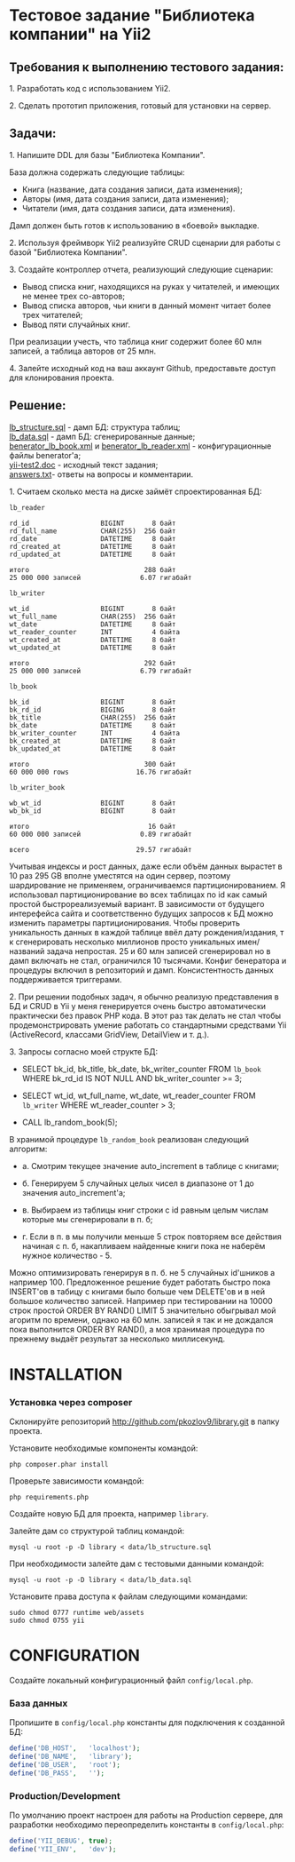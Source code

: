 # Тестовое задание "Библиотека компании" на Yii2
## Требования к выполнению тестового задания:
1.&nbsp;Разработать код  с использованием Yii2.

2.&nbsp;Сделать прототип приложения, готовый для установки на сервер.

## Задачи:
1.&nbsp;Напишите DDL для базы "Библиотека Компании".

База должна содержать следующие таблицы:
  + Книга (название, дата создания записи, дата изменения);
  + Авторы (имя, дата создания записи, дата изменения);
  + Читатели (имя, дата создания записи, дата изменения).

Дамп должен быть готов к использованию в «боевой» выкладке.

2.&nbsp;Используя фреймворк Yii2 реализуйте CRUD сценарии для работы с базой "Библиотека Компании".

3.&nbsp;Создайте контроллер отчета, реализующий следующие сценарии:
  + Вывод списка книг, находящихся на руках у читателей, и имеющих не менее трех со-авторов;
  + Вывод списка авторов, чьи книги в данный момент читает более трех читателей;
  + Вывод пяти случайных книг.

При реализации учесть, что таблица книг содержит более 60 млн записей, а таблица авторов от 25 млн.

4.&nbsp;Залейте исходный код на ваш аккаунт Github, предоставьте доступ для клонирования проекта.

## Решение:
[lb_structure.sql](data/lb_structure.sql) - дамп БД: структура таблиц;</br>
[lb_data.sql](data/lb_data.sql) - дамп БД: сгенерированные данные;</br>
[benerator_lb_book.xml](config/benerator/benerator_lb_book.xml) и [benerator_lb_reader.xml](config/benerator/benerator_lb_reader.xml) - конфигурационные файлы benerator'а;</br>
[yii-test2.doc](docs/yii-test2.doc) - исходный текст задания;</br>
[answers.txt](docs/answers.txt)- ответы на вопросы и комментарии.

1.&nbsp;Считаем сколько места на диске займёт спроектированная БД:

```
lb_reader

rd_id                  BIGINT       8 байт
rd_full_name           CHAR(255)  256 байт
rd_date                DATETIME     8 байт
rd_created_at          DATETIME     8 байт
rd_updated_at          DATETIME     8 байт

итого                             288 байт
25 000 000 записей               6.07 гигабайт

lb_writer

wt_id                  BIGINT       8 байт
wt_full_name           CHAR(255)  256 байт
wt_date                DATETIME     8 байт
wt_reader_counter      INT          4 байта
wt_created_at          DATETIME     8 байт
wt_updated_at          DATETIME     8 байт

итого                             292 байт
25 000 000 записей               6.79 гигабайт

lb_book

bk_id                  BIGINT       8 байт
bk_rd_id               BIGING       8 байт
bk_title               CHAR(255)  256 байт
bk_date                DATETIME	    8 байт
bk_writer_counter      INT          4 байта
bk_created_at          DATETIME     8 байт
bk_updated_at          DATETIME     8 байт

итого                             300 байт
60 000 000 rows                 16.76 гигабайт

lb_writer_book

wb_wt_id               BIGINT       8 байт
wb_bk_id               BIGINT       8 байт

итого                              16 байт
60 000 000 записей               0.89 гигабайт

всего                           29.57 гигабайт
```

Учитывая индексы и рост данных, даже если объём данных вырастет в 10 раз 295 GB вполне уместятся на один сервер, поэтому шардирование не применяем, ограничиваемся партиционированием. Я использовал партиционирование во всех таблицах по id как самый простой быстрореализуемый вариант. В зависимости от будущего интерефейса сайта и соответственно будущих запросов к БД можно изменить параметры партиционирования. Чтобы проверить уникальность данных в каждой таблице ввёл дату рождения/издания, т к сгенерировать несколько миллионов просто уникальных имен/названий задача непростая. 25 и 60 млн записей сгенерировал но в дамп включать не стал, ограничился 10 тысячами. Конфиг бенератора и процедуры включил в репозиторий и дамп. Консистентность данных поддерживается триггерами.

2.&nbsp;При решении подобных задач, я обычно реализую представления в БД и CRUD в Yii у меня генерируется очень быстро
автоматически практически без правок PHP кода. В этот раз так делать не стал чтобы продемонстрировать умение работать
со стандартными средствами Yii (ActiveRecord, классами GridView, DetailView и т. д.).

3.&nbsp;Запросы согласно моей структе БД:

  + SELECT bk_id, bk_title, bk_date, bk_writer_counter FROM `lb_book` WHERE bk_rd_id IS NOT NULL AND
bk_writer_counter >= 3;

  + SELECT wt_id, wt_full_name, wt_date, wt_reader_counter FROM `lb_writer` WHERE wt_reader_counter > 3;

  + CALL lb_random_book(5);

В хранимой процедуре `lb_random_book` реализован следующий алгоритм:

  + a.&nbsp;Смотрим текущее значение auto_increment в таблице с книгами;

  + б.&nbsp;Генерируем 5 случайных целых чисел в диапазоне от 1 до значения auto_increment'а;

  + в.&nbsp;Выбираем из таблицы книг строки с id равным целым числам которые мы сгенерировали в п. б;

  + г.&nbsp;Если в п. в мы получили меньше 5 строк повторяем все действия начиная с п. б, накапливаем найденные книги пока
не наберём нужное количество - 5.

Можно оптимизировать генерируя в п. б. не 5 случайных id'шников а например 100. Предложенное решение будет работать
быстро пока INSERT'ов в табицу с книгами было больше чем DELETE'ов и в ней большое количество записей.
Например при тестировании на 10000 строк простой ORDER BY RAND() LIMIT 5 значительно обыгрывал мой агоритм по времени,
однако на 60 млн. записей я так и не дождался пока выполнится ORDER BY RAND(), а моя хранимая процедура по прежнему
выдаёт результат за несколько миллисекунд. 

# INSTALLATION

### Установка через composer

Склонируйте репозиторий http://github.com/pkozlov9/library.git в папку проекта.

Установите необходимые компоненты командой:

`php composer.phar install`

Проверьте зависимости командой:

`php requirements.php`

Создайте новую БД для проекта, например `library`.

Залейте дам со структурой таблиц командой:

`mysql -u root -p -D library < data/lb_structure.sql`

При необходимости залейте дам с тестовыми данными командой:

`mysql -u root -p -D library < data/lb_data.sql`

Установите права доступа к файлам следующими командами:

```
sudo chmod 0777 runtime web/assets
sudo chmod 0755 yii
```

# CONFIGURATION

Создайте локальный конфигурационный файл `config/local.php`.

### База данных

Пропишите в `config/local.php` константы для подключения к созданной БД:

```php
define('DB_HOST',   'localhost');
define('DB_NAME',   'library');
define('DB_USER',   'root');
define('DB_PASS',   '');
```

### Production/Development

По умолчанию проект настроен для работы на Production сервере, для разработки необходимо переопределить константы в `config/local.php`:

```php
define('YII_DEBUG', true);
define('YII_ENV',   'dev');
```
